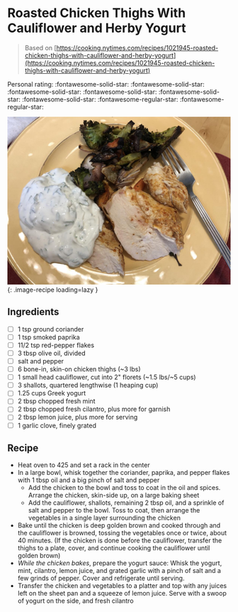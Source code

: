 # Roasted Chicken Thighs With Cauliflower and Herby Yogurt

> Based on [https://cooking.nytimes.com/recipes/1021945-roasted-chicken-thighs-with-cauliflower-and-herby-yogurt](https://cooking.nytimes.com/recipes/1021945-roasted-chicken-thighs-with-cauliflower-and-herby-yogurt)

<!-- {cts} rating=3; (User can specify rating on scale of 1-5) -->

Personal rating: :fontawesome-solid-star: :fontawesome-solid-star: :fontawesome-solid-star: :fontawesome-solid-star: :fontawesome-solid-star: :fontawesome-solid-star: :fontawesome-regular-star: :fontawesome-regular-star:

<!-- {cte} -->

<!-- {cts} name_image=roasted_chicken_thighs_with_cauliflower_and_herby_yogurt.jpg; (User can specify image name) -->

![roasted_chicken_thighs_with_cauliflower_and_herby_yogurt.jpg](./roasted_chicken_thighs_with_cauliflower_and_herby_yogurt.jpg){: .image-recipe loading=lazy }

<!-- {cte} -->

## Ingredients

* [ ] 1 tsp ground coriander
* [ ] 1 tsp smoked paprika
* [ ] 11/2 tsp red-pepper flakes
* [ ] 3 tbsp olive oil, divided
* [ ] salt and pepper
* [ ] 6 bone-in, skin-on chicken thighs (~3 lbs)
* [ ] 1 small head cauliflower, cut into 2" florets (~1.5 lbs/~5 cups)
* [ ] 3 shallots, quartered lengthwise (1 heaping cup)
* [ ] 1.25 cups Greek yogurt
* [ ] 2 tbsp chopped fresh mint
* [ ] 2 tbsp chopped fresh cilantro, plus more for garnish
* [ ] 2 tbsp lemon juice, plus more for serving
* [ ] 1 garlic clove, finely grated

## Recipe

* Heat oven to 425 and set a rack in the center
* In a large bowl, whisk together the coriander, paprika, and pepper flakes with 1 tbsp oil and a big pinch of salt and pepper
    * Add the chicken to the bowl and toss to coat in the oil and spices. Arrange the chicken, skin-side up, on a large baking sheet
    * Add the cauliflower, shallots, remaining 2 tbsp oil, and a sprinkle of salt and pepper to the bowl. Toss to coat, then arrange the vegetables in a single layer surrounding the chicken
* Bake until the chicken is deep golden brown and cooked through and the cauliflower is browned, tossing the vegetables once or twice, about 40 minutes. (If the chicken is done before the cauliflower, transfer the thighs to a plate, cover, and continue cooking the cauliflower until golden brown)
* *While the chicken bakes*, prepare the yogurt sauce: Whisk the yogurt, mint, cilantro, lemon juice, and grated garlic with a pinch of salt and a few grinds of pepper. Cover and refrigerate until serving.
* Transfer the chicken and vegetables to a platter and top with any juices left on the sheet pan and a squeeze of lemon juice. Serve with a swoop of yogurt on the side, and fresh cilantro
